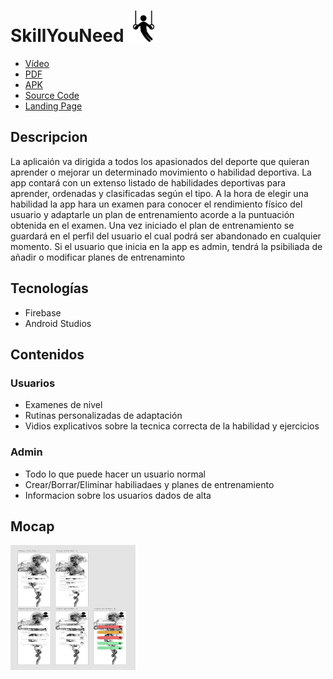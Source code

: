 # SkillYouNeed <img src="https://github.com/diegomartinezalaminos/SkillYouNeed/blob/main/logo.png" alt="Error al cargar la imagen" width="50" height="50">

-   [Vídeo](https://www.youtube.com/watch?v=bY5pTQ154s8)
-   [PDF](https://github.com/diegomartinezalaminos/SkillYouNeed/blob/main/pdf/SkillYouNeed.pdf)
-   [APK](https://www.youtube.com/watch?v=bY5pTQ154s8)
-   [Source Code](https://www.youtube.com/watch?v=bY5pTQ154s8)
-   [Landing Page](https://www.youtube.com/watch?v=bY5pTQ154s8)

## Descripcion
La aplicaión va dirigida a todos los apasionados del deporte que quieran aprender o mejorar un determinado movimiento o habilidad deportiva.
La app contará con un extenso listado de habilidades deportivas para aprender, ordenadas y clasificadas según el tipo. A la hora de elegir una habilidad la app hara un examen para conocer el rendimiento físico del usuario y adaptarle un plan de entrenamiento acorde a la puntuación obtenida en el examen. Una vez iniciado el plan de entrenamiento se guardará en el perfil del usuario el cual podrá ser abandonado en cualquier momento.
Si el usuario que inicia en la app es admin, tendrá la psibiliada de añadir o modificar planes de entrenaminto
## Tecnologías
 - Firebase
 - Android Studios
## Contenidos
### Usuarios
- Examenes de nivel
- Rutinas personalizadas de adaptación
- Vidios explicativos sobre la tecnica correcta de la habilidad y ejercicios
### Admin
- Todo lo que puede hacer un usuario normal
- Crear/Borrar/Eliminar habiliadaes y planes de entrenamiento
- Informacion sobre los usuarios dados de alta
## Mocap
<img src="https://github.com/diegomartinezalaminos/SkillYouNeed/blob/main/mocap.PNG" alt="Error al cargar la imagen" width="200" height="200">

